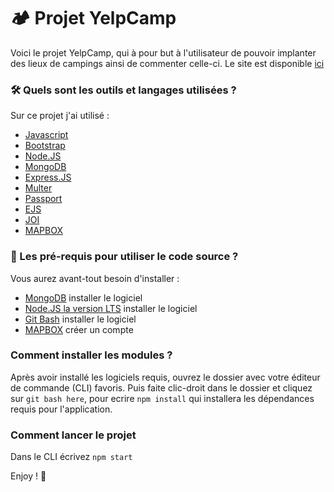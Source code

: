# 🏕 Projet YelpCamp

Voici le projet YelpCamp, qui à pour but à l'utilisateur de pouvoir implanter des lieux de campings ainsi de commenter celle-ci.
Le site est disponible [ici](https://guarded-wildwood-12191.herokuapp.com/)

### 🛠 Quels sont les outils et langages utilisées ?

Sur ce projet j'ai utilisé :

- [Javascript](https://www.javascript.com/)
- [Bootstrap](https://getbootstrap.com/)
- [Node.JS](https://nodejs.org/en/)
- [MongoDB](https://www.mongodb.com/try/download/community)
- [Express.JS](https://expressjs.com/fr/)
- [Multer](https://github.com/expressjs/multer)
- [Passport](https://www.passportjs.org/)
- [EJS](https://ejs.co/)
- [JOI](https://joi.dev/api/?v=17.6.0)
- [MAPBOX](https://www.mapbox.com/)

### 🤔 Les pré-requis pour utiliser le code source ?

Vous aurez avant-tout besoin d'installer :

- [MongoDB](https://www.mongodb.com/try/download/community) installer le logiciel
- [Node.JS la version LTS](https://nodejs.org/en/download/) installer le logiciel
- [Git Bash](https://git-scm.com/downloads) installer le logiciel
- [MAPBOX](https://www.mapbox.com/) créer un compte

### Comment installer les modules ?

Après avoir installé les logiciels requis, ouvrez le dossier avec votre éditeur de commande (CLI) favoris.
Puis faite clic-droit dans le dossier et cliquez sur `git bash here`, pour ecrire `npm install` qui installera les dépendances requis pour l'application.

### Comment lancer le projet

Dans le CLI écrivez `npm start`


Enjoy ! 🤩
